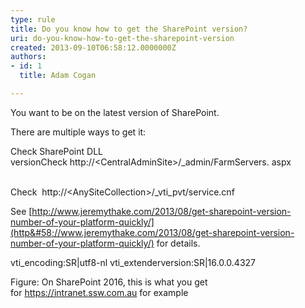 ```yaml
---
type: rule
title: Do you know how to get the SharePoint version?
uri: do-you-know-how-to-get-the-sharepoint-version
created: 2013-09-10T06:58:12.0000000Z
authors:
- id: 1
  title: Adam Cogan

---
```


​You want to be on the latest version of SharePoint.

There are multiple ways to get it:​ <br>

Check SharePoint DLL versionCheck http://&lt;CentralAdminSite&gt;/\_admin/FarmServers. aspx

​ <br>   Check  http://&lt;AnySiteCollection&gt;/\_vti\_pvt/service.cnf

See [http://www.jeremythake.com/2013/08/get-sharepoint-version-number-of-your-platform-quickly/​](http&#58;//www.jeremythake.com/2013/08/get-sharepoint-version-number-of-your-platform-quickly/) for details.

 
vti\_encoding:SR|utf8-nl 
vti\_extenderversion:SR|16.0.0.4327

​​Figure: ​On SharePoint 2016, this is what you get for https://intranet.ssw.com.au for example
